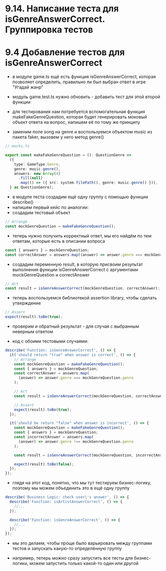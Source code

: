 # 9.14. Написание теста для isGenreAnswerCorrect. Группировка тестов

# 9.4 Добавление тестов для isGenreAnswerCorrect

- в модуле game.ts ещё есть функция isGenreAnswerCorrect, которая позволяет определить, правильно ли был выбран ответ в игре "Угадай жанр"

- модуль game.test.ts нужно обновить - добавить тест для этой второй функции

- для тестирования нам потребуется вспомогательная функция makeFakeGenreQuestion, которая будет генерировать моковый объект ответа на вопрос, напишем её по тому же принципу

- заменим поле song на genre и воспользуемся объектом music из пакета faker, вызовем у него метод genre()

```ts
// mocks.ts

export const makeFakeGenreQuestion = (): QuestionGenre =>
  ({
    type: GameType.Genre,
    genre: music.genre(),
    answers: new Array(4)
      .fill(null)
      .map(() => ({ src: system.filePath(), genre: music.genre() })),
  } as QuestionGenre);
```

- в модуле теста создадим ещё одну группу с помощью функции describe()
- напишем первый кейс по аналогии:
- создадим тестовый объект

```ts
// Arrange
const mockGenreQuestion = makeFakeGenreQuestion();
```

- теперь нужно получить корректный ответ, мы его найдём по тем ответам, которые есть в описании вопроса

```ts
const { answers } = mockGenreQuestion;
const correctAnswer = answers.map((answer) => answer.genre === mockGenreQuestion.genre);
```

- создадим переменную result, в которую присвоим результат выполнения функции isGenreAnswerCorrect с аргументами mockGenreQuestion и correctAnswer

```ts
// Act
const result = isGenreAnswerCorrect(mockGenreQuestion, correctAnswer);
```

- теперь воспользуемся библиотекой assertion library, чтобы сделать утверждение

```ts
// Assert
expect(result).toBe(true);
```

- проверим и обратный результат - для случая с выбранным неверным ответом

- код с обоими тестовыми случаями:
```ts
describe('Function: isGenreAnswerCorrect', () => {
  it('should return "true" when answer is correct', () => {
    // Arrange
    const mockGenreQuestion = makeFakeGenreQuestion();
    const { answers } = mockGenreQuestion;
    const correctAnswer = answers.map(
      (answer) => answer.genre === mockGenreQuestion.genre
    );

    // Act
    const result = isGenreAnswerCorrect(mockGenreQuestion, correctAnswer);

    // Assert
    expect(result).toBe(true);
  });

  it('should be return "false" when answer is incorrect', () => {
    const mockGenreQuestion = makeFakeGenreQuestion();
    const { answers } = mockGenreQuestion;
    const incorrectAnswer = answers.map(
      (answer) => answer.genre !== mockGenreQuestion.genre
    );

    const result = isGenreAnswerCorrect(mockGenreQuestion, incorrectAnswer);

    expect(result).toBe(false);
  });
});
```

- глядя на этот код, понятно, что мы тут тестируем бизнес-логику, поэтому мы можем объединить это в ещё одну группу

```ts
describe('Business Logic: check user\'s answer', () => {
  describe('Function: isArtistAnswerCorrect', () => {
    //...
  });

  describe('Function: isGenreAnswerCorrect', () => {
    //...
  });
});
```

- мы это делаем, чтобы проще было варьировать между группами тестов и запускать какую-то определённую группу

- например, теперь можно сразу запустить все тесты для бизнес-логики, можем запустить только какой-то один или другой